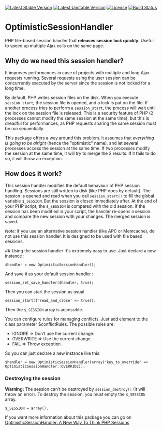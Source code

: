 [![Latest Stable Version](https://poser.pugx.org/mouf/utils.session.optimistic-session-handler/v/stable)](https://packagist.org/packages/mouf/utils.session.optimistic-session-handler)
[![Latest Unstable Version](https://poser.pugx.org/mouf/utils.session.optimistic-session-handler/v/unstable)](https://packagist.org/packages/mouf/utils.session.optimistic-session-handler)
[![License](https://poser.pugx.org/mouf/utils.session.optimistic-session-handler/license)](https://packagist.org/packages/mouf/utils.session.optimistic-session-handler)
[![Build Status](https://travis-ci.org/thecodingmachine/utils.session.optimistic-session-handler.svg?branch=1.0)](https://travis-ci.org/thecodingmachine/utils.session.optimistic-session-handler)


# OptimisticSessionHandler
PHP file-based session handler that **releases session lock quickly**. Useful to speed up multiple Ajax calls on the same page.

## Why do we need this session handler?
It improves performances in case of projects with multiple and long Ajax requests running.
Several requests using the user session can be concurrently executed by the server since the session is not locked for a long time.

By default, PHP writes session files on the disk. When you execute `session_start`, the session file is opened, and a lock is 
put on the file. If another process tries to perform a `session_start`, the process will wait until the lock on the session file is released.
This is a security feature of PHP (2 processes cannot modify the same session at the same time), but this is dreadful for performances,
as PHP requests sharing the same session must be run sequentially.

This package offers a way around this problem. It assumes that *everything is going to be alright* (hence the "optimistic" name),
and let several processes access the session at the same time. If two processes modify the session at the same time, it will
try to merge the 2 results. If it fails to do so, it will throw an exception.

## How does it work?
This session handler modifies the default behaviour of PHP session handling.
Sessions are still written to disk (like PHP does by default).
The session is opened and read when you call `session_start()` to fill the global variable `$_SESSION`.
But the session is closed immediately after.
At the end of your PHP script, the `$_SESSION` is compared with the old session. If the session has been modified in your script,
the handler re-opens a session and compare the new session with your changes. The merged session is saved.

*Note:* if you use an alternative session handler (like APC or Memcache), do not use this session handler. It is designed to be
used with file based sessions.

## Using the session handler
It's extremely easy to use.
Just declare a new instance :

    $handler = new OptimisticSessionHandler();

And save it as your default session handler :

    session_set_save_handler($handler, true);

Then you can start the session as usual

    session_start(['read_and_close' => true]);

Then the `$_SESSION` array is accessible.

You can configure rules for managing conflicts. Just add element to the class parameter $conflictRules.
The possible rules are:

* IGNORE => Don't use the current change.
* OVERWRITE => Use the current change.
* FAIL => Throw exception.

So you can just declare a new instance like this:

    $handler = new OptimisticSessionHandler(array("key_to_override" => OptimisticSessionHandler::OVERRIDE));

### Destroying the session
**Warning:** The session can't be destroyed by `session_destroy()` (It will throw an error). To destroy the session, you must empty the `$_SESSION` array.

    $_SESSION = array();

If you want more information about this package you can go on [OptimisticSessionHandler: A New Way To Think PHP Sessions](http://www.thecodingmachine.com/optimisticsessionhandler-a-new-way-to-think-php-sessions/)